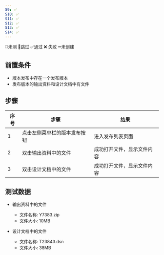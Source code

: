 ```yaml
---
S9: ✅
S10: ✅
S11: ✅
S12: ✅
S13: ✅
S14: ✅
---
```

◻️未测    🚫跳过     ✅通过    ❌ 失败    ➖未创建

## 前置条件

- 版本发布中存在一个发布版本
- 发布版本的输出资料和设计文档中有文件

## 步骤

| 序号  | 步骤             | 结果            |
| --- | -------------- | ------------- |
| 1   | 点击左侧菜单栏的版本发布按钮 | 进入发布列表页面      |
| 2   | 双击输出资料中的文件     | 成功打开文件，显示文件内容 |
| 3   | 双击设计文档中的文件     | 成功打开文件，显示文件内容 |

## 测试数据

- 输出资料中的文件
	- 文件名称: Y7383.zip
	- 文件大小: 10MB

- 设计文档中的文件
	- 文件名称: T23843.dsn
	- 文件大小: 38MB
